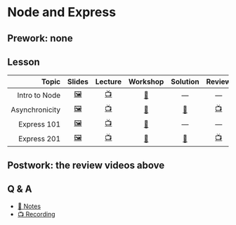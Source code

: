 # Node and Express

## Prework: none

## Lesson

Topic | Slides | Lecture | Workshop | Solution | Review
-----:|:------:|:-------:|:--------:|:--------:|:-----:
Intro to Node | [🖼️][ne-1a] | [📺][ne-1b] | [🔬][ne-1c] | — | —
Asynchronicity| [🖼️][ne-2a] | [📺][ne-2b] | [🤝][ne-2c] | [👾][ne-2d] | [📺][ne-2e]
Express 101 | [🖼️][ne-3a] | [📺][ne-3b] | [🔬][ne-3c] | — | —
Express 201 | [🖼️][ne-4a] | [📺][ne-4b] | [🤝][ne-4c] | [👾][ne-4d] | [📺][ne-4e]

[ne-1a]: 1-intro-to-node/Intro%20to%20Node.pdf
[ne-1b]: https://youtu.be/vh78bcUlDO0
[ne-1c]: https://learn.fullstackacademy.com/workshop/5a3940d8dc3d510004d72bc5/landing
[ne-2a]: 2-asynchronicity/Asynchronicity.pdf
[ne-2b]: https://youtu.be/-CAhjI0fVwU
[ne-2c]: https://learn.fullstackacademy.com/workshop/5a391504cb229b00046e7c1b/landing
[ne-2d]: 2-asynchronicity/PairExercise.NodeShell
[ne-2e]: https://youtu.be/UZ5MO-5a2yI?t=2m46s
[ne-3a]: 3-express-101/Express%20101.pdf
[ne-3b]: https://youtu.be/rWtuMUhPNqg
[ne-3c]: https://learn.fullstackacademy.com/workshop/59e7949019602f0004fb6478/landing
[ne-4a]: 4-express-201/Expres%20201.pdf
[ne-4b]: https://youtu.be/rfc_iMtoHbc
[ne-4c]: https://learn.fullstackacademy.com/workshop/5a4d61bc0c5a0e000441eac0/landing
[ne-4d]: 4-express-201/PairExercise.Wizard-news-pt1
[ne-4e]: https://youtu.be/UZ5MO-5a2yI?t=25m7s

## Postwork: the review videos above

## Q & A

- [📖 Notes](q-and-a-notes.md)
- [📺 Recording](https://youtu.be/Q84RYi_jbA8)
